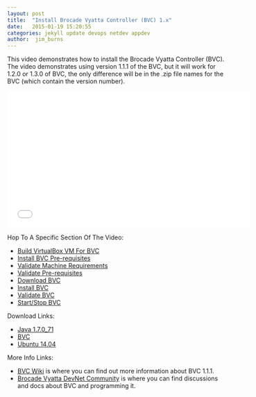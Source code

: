 ```yaml
---
layout: post
title:  "Install Brocade Vyatta Controller (BVC) 1.x"
date:   2015-01-19 15:20:55
categories: jekyll update devops netdev appdev
author:  jim_burns
---
```

This video demonstrates how to install the Brocade Vyatta Controller (BVC).  The video
demonstrates using version 1.1.1 of the BVC, but it will work for 1.2.0 or 1.3.0 of BVC, the only difference
will be in the .zip file names for the BVC (which contain the version number).  

<iframe width="560" height="315" src="//www.youtube.com/embed/8tuEfo1ZAtg" frameborder="0" allowfullscreen></iframe>

Hop To A Specific Section Of The Video:

 * [Build VirtualBox VM For BVC][BuildVM]
 * [Install BVC Pre-requisites][InstallPrereq]
 * [Validate Machine Requirements][ValidateMachine]
 * [Validate Pre-requisites][ValidatePrereq]
 * [Download BVC][DownloadBvc]
 * [Install BVC][InstallBvc]
 * [Validate BVC][ValidateBvc]
 * [Start/Stop BVC][ControlBvc]

Download Links:

 * <a href="http://www.oracle.com/technetwork/java/javase/downloads/java-archive-downloads-javase7-521261.html#sjre-7u71-oth-JPR" target="_blank">Java 1.7.0_71</a>
 * <a href="http://www.brocade.com/forms/jsp/vyatta-controller/index.jsp?src=SM&lsd=LI&lst=Organic&cn=SDN-GDG-15Q1-EVAL-Vyatta-Controller&cid=github_wiki" target="_blank">BVC</a>
 * <a href="http://www.ubuntu.com/download/desktop" target="_blank">Ubuntu 14.04</a>

More Info Links:

 * <a href="https://github.com/BRCDcomm/BVC/wiki" target="_blank">BVC Wiki</a> is where you can find out more information about BVC 1.1.1.
 * <a href="http://community.brocade.com/t5/DevNet/ct-p/APISupport" target="_blank">Brocade Vyatta DevNet Community</a> is where you can find discussions and docs about BVC and programming it.

[BuildVM]: https://www.youtube.com/watch?v=saNnY7A55gM
[InstallPrereq]: http://www.youtube.com/watch?v=8tuEfo1ZAtg&t=0m35s
[ValidateMachine]: http://www.youtube.com/watch?v=8tuEfo1ZAtg&t=3m24s
[ValidatePrereq]: http://www.youtube.com/watch?v=8tuEfo1ZAtg&t=4m2s
[DownloadBvc]: http://www.youtube.com/watch?v=8tuEfo1ZAtg&t=4m49s
[InstallBvc]: http://www.youtube.com/watch?v=8tuEfo1ZAtg&t=5m28s
[ValidateBvc]: http://www.youtube.com/watch?v=8tuEfo1ZAtg&t=6m19s
[ControlBvc]: http://www.youtube.com/watch?v=8tuEfo1ZAtg&t=7m38s


[BuildVM]: https://www.youtube.com/watch?v=saNnY7A55gM
[InstallPrereq]: http://www.youtube.com/watch?v=8tuEfo1ZAtg&t=0m35s
[ValidateMachine]: http://www.youtube.com/watch?v=8tuEfo1ZAtg&t=3m24s
[ValidatePrereq]: http://www.youtube.com/watch?v=8tuEfo1ZAtg&t=4m2s
[DownloadBvc]: http://www.youtube.com/watch?v=8tuEfo1ZAtg&t=4m49s
[InstallBvc]: http://www.youtube.com/watch?v=8tuEfo1ZAtg&t=5m28s
[ValidateBvc]: http://www.youtube.com/watch?v=8tuEfo1ZAtg&t=6m19s
[ControlBvc]: http://www.youtube.com/watch?v=8tuEfo1ZAtg&t=7m38s

